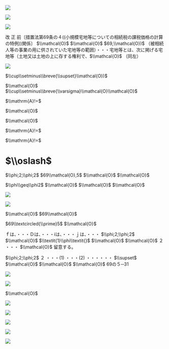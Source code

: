 ![](https://www.nta.go.jp/tmp/0faf0716-b74e-488a-9957-9eb73572f7e6/images/9df8806608ccae19646ddb9c056730aece61d14249f76b4ba266c827d46c5748.jpg)

![](https://www.nta.go.jp/tmp/0faf0716-b74e-488a-9957-9eb73572f7e6/images/a961194d3a91360fee5a041ac7c6af2e6f7476e8b6e3ffe51aa0f478ff21d559.jpg)

![](https://www.nta.go.jp/tmp/0faf0716-b74e-488a-9957-9eb73572f7e6/images/419ec169d6f44c612c10dbdb2b8d5c811cf658da0005a0a4a5b103280208f3c7.jpg)

改 正 前〔措置法第69条の４((小規模宅地等についての相続税の課税価格の計算の特例))関係〕 $\\mathcal{O}$ $\\mathcal{O}$ $69,\\mathcal{O})$ （被相続人等の事業の用に供されていた宅地等の範囲）・・・宅地等とは、次に掲げる宅地等（土地又は土地の上に存する権利で、$\\mathcal{O}$ （同左）

![](https://www.nta.go.jp/tmp/0faf0716-b74e-488a-9957-9eb73572f7e6/images/9e58b2cda8a40de47507734a04e47058def1d87edb8842e3bfffd97c1f7a37dd.jpg)

$\\cup\\setminus\\breve{\\supset}\\mathcal{O})$

$\\mathcal{O}$ $\\cup\\setminus\\breve{\\varsigma}\\mathcal{O}\\mathcal{O}$

$\\mathrm{A}!=$

$\\mathcal{O}$

$\\mathcal{O}$

$\\mathrm{A}!=$

$\\mathrm{A}!=$

# $\\oslash$

$\\phi;2;\\phi;2$ $69\\mathcal{O},5$ $\\mathcal{O}$ $\\mathcal{O}$

$\\phi\\geq\\phi2$ $\\mathcal{O}$ $\\mathcal{O}$ $\\mathcal{O}$

![](https://www.nta.go.jp/tmp/0faf0716-b74e-488a-9957-9eb73572f7e6/images/847bf21cc69eee084ce84a6e06e60906423564fdc286dba273e39d9864eba34b.jpg)

![](https://www.nta.go.jp/tmp/0faf0716-b74e-488a-9957-9eb73572f7e6/images/acb625d7b00b597ca2271b2ea6a498eebb67d1f9703a443e59f2fab2b84acc39.jpg)

$\\mathcal{O}$ $69\\mathcal{O}$

$69\\textcircled{\\prime}5$ $\\mathcal{O}$

ｆは、・・・Ｄは、・・・ⅰは、・・・ｊは、・・・ $\\phi;2;\\phi;2$ $\\mathcal{O}$ $\\textit{1}\\phi\\textit{}$ $\\mathcal{O}$ $\\mathcal{O}$ ２ ・・・ $\\mathcal{O}$ 留意する。

$\\phi;2;\\phi;2$ ２ ・・・(1) ・・・(2) ・・・・・・ $\\supset$ $\\mathcal{O}$ $\\mathcal{O}$ $\\mathcal{O}$ 69の５─31

![](https://www.nta.go.jp/tmp/0faf0716-b74e-488a-9957-9eb73572f7e6/images/91644f6dad10c11c43af449f40d96ebbd73b1a47e4474ea7adea4d0313f73707.jpg)

![](https://www.nta.go.jp/tmp/0faf0716-b74e-488a-9957-9eb73572f7e6/images/f2517a79693b71ef70b1b34f31ee9fef2c46d6c1fc92b6ac436188eddbe43569.jpg)

$\\mathcal{O}$

![](https://www.nta.go.jp/tmp/0faf0716-b74e-488a-9957-9eb73572f7e6/images/8043cbf988a7ca75451687b436f8d0b23a757ad622e92ce07adf71183b6cc09e.jpg)

![](https://www.nta.go.jp/tmp/0faf0716-b74e-488a-9957-9eb73572f7e6/images/9b3abdbeb4ea780e2ea07feb66a1e2bbfb5759b355cf73ecfe5ca933fdb29035.jpg)

![](https://www.nta.go.jp/tmp/0faf0716-b74e-488a-9957-9eb73572f7e6/images/b69311162a2405ab4f24ea9abbb94a054033d7b36d5b650b070d24d32a3e9f12.jpg)

![](https://www.nta.go.jp/tmp/0faf0716-b74e-488a-9957-9eb73572f7e6/images/3528c8ad29d32fbddd2e1459a7dd0b893a98c1f38958c69bafa2f218e4eac224.jpg)

![](https://www.nta.go.jp/tmp/0faf0716-b74e-488a-9957-9eb73572f7e6/images/a9ea8745b1117c0546459166df46ee7bdcf79c5251a944f58cbdf32c6af01621.jpg)